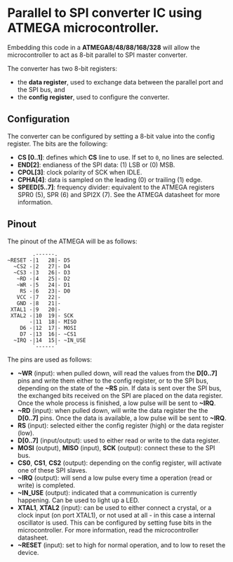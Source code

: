 # Parallel to SPI converter IC using ATMEGA microcontroller.

Embedding this code in a **ATMEGA8/48/88/168/328** will allow the microcontroller to act as 8-bit parallel to SPI master converter.

The converter has two 8-bit registers:

* the **data register**, used to exchange data between the parallel port and the SPI bus, and
* the **config register**, used to configure the converter.

## Configuration

The converter can be configured by setting a 8-bit value into the config register. The bits are the following:

* **CS [0..1]**: defines which **CS** line to use. If set to `0`, no lines are selected.
* **END[2]**: endianess of the SPI data: (1) LSB or (0) MSB.
* **CPOL[3]**: clock polarity of SCK when IDLE.
* **CPHA[4]**: data is sampled on the leading (0) or trailing (1) edge.
* **SPEED[5..7]**: frequency divider: equivalent to the ATMEGA registers SPR0 (5), SPR (6) and SPI2X (7). See the ATMEGA datasheet for more information.

## Pinout

The pinout of the ATMEGA will be as follows:

```
        .------.
~RESET -|1   28|- D5
  ~CS2 -|2   27|- D4
  ~CS3 -|3   26|- D3
   ~RD -|4   25|- D2
   ~WR -|5   24|- D1
    RS -|6   23|- D0
   VCC -|7   22|- 
   GND -|8   21|- 
 XTAL1 -|9   20|- 
 XTAL2 -|10  19|- SCK
       -|11  18|- MISO
    D6 -|12  17|- MOSI
    D7 -|13  16|- ~CS1
  ~IRQ -|14  15|- ~IN_USE
        `------´
```

The pins are used as follows:

* **~WR** (input): when pulled down, will read the values from the **D[0..7]** pins and write them either to the config register, or to the SPI bus, depending on the state of the **~RS** pin. If data is sent over the SPI bus, the exchanged bits received on the SPI are placed on the data register. Once the whole process is finished, a low pulse will be sent to **~IRQ**.
* **~RD** (input): when pulled down, will write the data register the the **D[0..7]** pins. Once the data is available, a low pulse will be sent to **~IRQ**.
* **RS** (input): selected either the config register (high) or the data register (low).
* **D[0..7]** (input/output): used to either read or write to the data register.
* **MOSI** (output), **MISO** (input), **SCK** (output): connect these to the SPI bus.
* **CS0**, **CS1**, **CS2** (output): depending on the config register, will activate one of these SPI slaves.
* **~IRQ** (output): will send a low pulse every time a operation (read or write) is completed.
* **~IN_USE** (output): indicated that a communication is currently happening. Can be used to light up a LED.
* **XTAL1**, **XTAL2** (input): can be used to either connect a crystal, or a clock input (on port XTAL1), or not used at all - in this case a internal oscillator is used. This can be configured by setting fuse bits in the microcontroller. For more information, read the microcontroller datasheet.
* **~RESET** (input): set to high for normal operation, and to low to reset the device.
